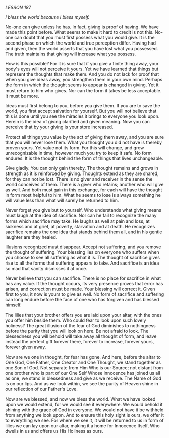 *LESSON 187*

*I bless the world because I bless myself.*

No-one can give unless he has. In fact, giving is proof of having. We have made this point before. What seems to make it hard to credit is not this. No-one can doubt that you must first possess what you would give. It is the second phase on which the world and true perception differ. Having had and given, then the world asserts that you have lost what you possessed. The truth maintains that giving will increase what you possess.

How is this possible? For it is sure that if you give a finite thing away, your body's eyes will not perceive it yours. Yet we have learned that things but represent the thoughts that make them. And you do not lack for proof that when you give ideas away, you strengthen them in your own mind. Perhaps the form in which the thought seems to appear is changed in giving. Yet it must return to him who gives. Nor can the form it takes be less acceptable. It must be more.

Ideas must first belong to you, before you give them. If you are to save the world, you first accept salvation for yourself. But you will not believe that this is done until you see the miracles it brings to everyone you look upon. Herein is the idea of giving clarified and given meaning. Now you can perceive that by your giving is your store increased.

Protect all things you value by the act of giving them away, and you are sure that you will never lose them. What you thought you did not have is thereby proven yours. Yet value not its form. For this will change, and grow unrecognizable in time, however much you try to keep it safe. No form endures. It is the thought behind the form of things that lives unchangeable.

Give gladly. You can only gain thereby. The thought remains and grows in strength as it is reinforced by giving. Thoughts extend as they are shared, for they can not be lost. There is no giver and receiver in the sense the world conceives of them. There is a giver who retains; another who will give as well. And both must gain in this exchange, for each will have the thought in form most helpful to him. What he seems to lose is always something he will value less than what will surely be returned to him.

Never forget you give but to yourself. Who understands what giving means must laugh at the idea of sacrifice. Nor can he fail to recognize the many forms which sacrifice may take. He laughs as well at pain and loss, at sickness and at grief, at poverty, starvation and at death. He recognizes sacrifice remains the one idea that stands behind them all, and in his gentle laughter are they healed.

Illusions recognized must disappear. Accept not suffering, and you remove the thought of suffering. Your blessing lies on everyone who suffers when you choose to see all suffering as what it is. The thought of sacrifice gives rise to all the forms that suffering appears to take. And sacrifice is an idea so mad that sanity dismisses it at once.

Never believe that you can sacrifice. There is no place for sacrifice in what has any value. If the thought occurs, its very presence proves that error has arisen, and correction must be made. Your blessing will correct it. Given first to you, it now is yours to give as well. No form of sacrifice and suffering can long endure before the face of one who has forgiven and has blessed himself.

The lilies that your brother offers you are laid upon your altar, with the ones you offer him beside them. Who could fear to look upon such lovely holiness? The great illusion of the fear of God diminishes to nothingness before the purity that you will look on here. Be not afraid to look. The blessedness you will behold will take away all thought of form, and leave instead the perfect gift forever there, forever to increase, forever yours, forever given away.

Now are we one in thought, for fear has gone. And here, before the altar to One God, One Father, One Creator and One Thought, we stand together as one Son of God. Not separate from Him Who is our Source; not distant from one brother who is part of our One Self Whose innocence has joined us all as one, we stand in blessedness and give as we receive. The Name of God is on our lips. And as we look within, we see the purity of Heaven shine in our reflection of our Father's Love.

Now are we blessed, and now we bless the world. What we have looked upon we would extend, for we would see it everywhere. We would behold it shining with the grace of God in everyone. We would not have it be withheld from anything we look upon. And to ensure this holy sight is ours, we offer it to everything we see. For where we see it, it will be returned to us in form of lilies we can lay upon our altar, making it a home for Innocence Itself, Who dwells in us and offers us His Holiness as ours.